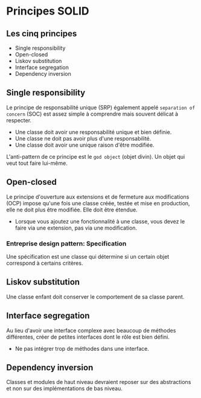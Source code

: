 # Principes SOLID

## Les cinq principes

- Single responsibility
- Open-closed
- Liskov substitution
- Interface segregation
- Dependency inversion

## Single responsibility

Le principe de responsabilité unique (SRP) également appelé `separation of concern` (SOC) est assez simple à comprendre mais souvent délicat à respecter.

- Une classe doit avoir une responsabilité unique et bien définie.
- Une classe ne doit pas avoir plus d'une responsabilité.
- Une classe doit avoir une unique raison d'être modifiée.

L'anti-pattern de ce principe est le `god object` (objet divin). Un objet qui veut tout faire lui-même.

## Open-closed

Le principe d'ouverture aux extensions et de fermeture aux modifications (OCP) impose qu'une fois une classe créée, testée et mise en production, elle ne doit plus être modifiée. Elle doit être étendue.

- Lorsque vous ajoutez une fonctionnalité à une classe, vous devez le faire via une extension, pas via une modification.

### Entreprise design pattern: Specification

Une spécification est une classe qui détermine si un certain objet correspond à certains critères.

## Liskov substitution

Une classe enfant doit conserver le comportement de sa classe parent.

## Interface segregation

Au lieu d'avoir une interface complexe avec beaucoup de méthodes différentes, créer de petites interfaces dont le rôle est bien défini.

- Ne pas intégrer trop de méthodes dans une interface.

## Dependency inversion

Classes et modules de haut niveau devraient reposer sur des abstractions et non sur des implémentations de bas niveau.
